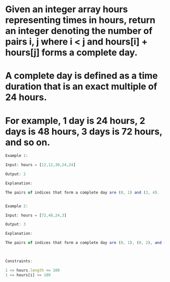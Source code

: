 # Given an integer array hours representing times in hours, return an integer denoting the number of pairs i, j where i < j and hours[i] + hours[j] forms a complete day.

# A complete day is defined as a time duration that is an exact multiple of 24 hours.

# For example, 1 day is 24 hours, 2 days is 48 hours, 3 days is 72 hours, and so on.

 

```js
Example 1:

Input: hours = [12,12,30,24,24]

Output: 2

Explanation:

The pairs of indices that form a complete day are (0, 1) and (3, 4).


Example 2:

Input: hours = [72,48,24,3]

Output: 3

Explanation:

The pairs of indices that form a complete day are (0, 1), (0, 2), and (1, 2).

 

Constraints:

1 <= hours.length <= 100
1 <= hours[i] <= 109